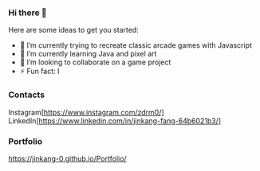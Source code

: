 ### Hi there 👋

Here are some ideas to get you started:

- 🔭 I’m currently trying to recreate classic arcade games with Javascript
- 🌱 I’m currently learning Java and pixel art
- 👯 I’m looking to collaborate on a game project
- ⚡ Fun fact: I

### Contacts
Instagram[https://www.instagram.com/zdrm0/]
LinkedIn[https://www.linkedin.com/in/jinkang-fang-64b6021b3/]

### Portfolio
https://jinkang-0.github.io/Portfolio/

<!--
**jinkang-0/jinkang-0** is a ✨ _special_ ✨ repository because its `README.md` (this file) appears on your GitHub profile.

Here are some ideas to get you started:

- 🔭 I’m currently working on ...
- 🌱 I’m currently learning ...
- 👯 I’m looking to collaborate on ...
- 🤔 I’m looking for help with ...
- 💬 Ask me about ...
- 📫 How to reach me: ...
- 😄 Pronouns: ...
- ⚡ Fun fact: ...
-->
